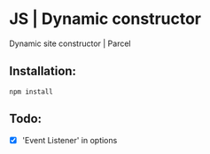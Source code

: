 # JS | Dynamic constructor
Dynamic site constructor | Parcel

## Installation:

```
npm install
```

## Todo:

- [x] 'Event Listener' in options
